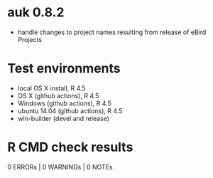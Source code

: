 # auk 0.8.2

- handle changes to project names resulting from release of eBird Projects

# Test environments

- local OS X install, R 4.5
- OS X (github actions), R 4.5
- Windows (github actions), R 4.5
- ubuntu 14.04 (github actions), R 4.5
- win-builder (devel and release)

# R CMD check results

0 ERRORs | 0 WARNINGs | 0 NOTEs
